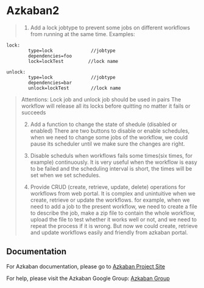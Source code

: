 Azkaban2
========

> 1. Add a lock jobtype to prevent some jobs on different workflows from running at the same time.
> Examples:
```
lock:
		type=lock              //jobtype
		dependencies=foo
		lock=lockTest         //lock name

unlock:
		type=lock              //jobtype
		dependencies=bar
		unlock=lockTest        //lock name
```
> Attentions:
> Lock job and unlock job should be used in pairs
> The workflow will release all its locks before quitting no matter it fails or succeeds
> 
> 
> 2. Add a function to change the state of shedule (disabled or enabled)
> There are two buttons to disable or enable schedules, when we need to change some jobs of the
> workflow, we could pause its scheduler until we make sure the changes are right.
> 
> 
> 3. Disable scheduls when workflows fails some times(six times, for example) continuously.
> It is very useful when the workflow is easy to be failed and the scheduling interval is short,
> the times will be set when we set schedules.
> 
> 
> 4. Provide CRUD (create, retrieve, update, delete) operations for workflows from web portal.
> It is complex and unintuitive when we create, retrieve or update the workflows. for example,
> when we need to add a job to the present workflow, we need to create a file to describe the job,
> make a zip file to contain the whole workflow, upload the file to test whether it works well
> or not, and we need to repeat the process if it is wrong.
> But now we could create, retrieve and update workflows easily and friendly from azkaban portal.


Documentation
-------------

For Azkaban documentation, please go to [Azkaban Project Site](http://azkaban.github.io)

For help, please visit the Azkaban Google Group: [Azkaban Group](https://groups.google.com/forum/?fromgroups#!forum/azkaban-dev)

